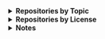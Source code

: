 
<!-- Begin_Repositories_by_Topic -->
<details>
<summary><b>Repositories by Topic</b></summary>

*The list below was generated based on the Topics assigned to each public repository as of 2025-05-01. Any repository may be under multiple topics.*

<details>
<summary>Azure <sup>(9)</sup></summary>
<ul>
<li><a href="https://github.com/wmelvin/az-vm-laz-build">az-vm-laz-build</a> - Scripts to create, run, and delete an Azure VM for building a Lazarus project (not quite a pipeline)</li>
<li><a href="https://github.com/wmelvin/azfunc-md-csv">azfunc-md-csv</a> - Azure Function (Python) that creates a Markdown table from a CSV file.</li>
<li><a href="https://github.com/wmelvin/blobby-tables">blobby-tables</a> - Explore Azure Storage blobs and tables.</li>
<li><a href="https://github.com/wmelvin/flask-file-up">flask-file-up</a> (archived) - File Upload using Flask - demo - work-in-progress</li>
<li><a href="https://github.com/wmelvin/flask-fileup-az">flask-fileup-az</a> - File Upload using Flask, Azure Storage, and MSAL. Demo/work-in-progress.</li>
<li><a href="https://github.com/wmelvin/funcisox">funcisox</a> (archived) - Use Azure Durable Functions to process audio with the Sox utility (work-in-progress learning project).</li>
<li><a href="https://github.com/wmelvin/talk-lost-books-condg">talk-lost-books-condg</a> - A lightning talk for the July 2024 meeting of the Central Ohio .NET Developer's Group</li>
<li><a href="https://github.com/wmelvin/try-az-pwsh">try-az-pwsh</a> - Scripts from exploring Azure CLI and PowerShell.</li>
<li><a href="https://github.com/wmelvin/try-azure-ocr">try-azure-ocr</a> - Try using Azure Form Recognizer to extract text from images of book covers.</li>
</ul>
</details>
<details>
<summary>Azure Functions <sup>(2)</sup></summary>
<ul>
<li><a href="https://github.com/wmelvin/azfunc-md-csv">azfunc-md-csv</a> - Azure Function (Python) that creates a Markdown table from a CSV file.</li>
<li><a href="https://github.com/wmelvin/funcisox">funcisox</a> (archived) - Use Azure Durable Functions to process audio with the Sox utility (work-in-progress learning project).</li>
</ul>
</details>
<details>
<summary>azure-custom-script-extension <sup>(1)</sup></summary>
<ul>
<li><a href="https://github.com/wmelvin/az-vm-laz-build">az-vm-laz-build</a> - Scripts to create, run, and delete an Azure VM for building a Lazarus project (not quite a pipeline)</li>
</ul>
</details>
<details>
<summary>backups <sup>(3)</sup></summary>
<ul>
<li><a href="https://github.com/wmelvin/backup-rotation">backup-rotation</a> (archived) - Backup rotation plan generator. (MIT License)</li>
<li><a href="https://github.com/wmelvin/bak-to-git">bak-to-git</a> (archived) - Create initial git commit history from work-in-progress backups. (MIT License)</li>
<li><a href="https://github.com/wmelvin/wipbak">wipbak</a> - Work-in-progress backup script. (MIT License)</li>
</ul>
</details>
<details>
<summary>bash <sup>(2)</sup></summary>
<ul>
<li><a href="https://github.com/wmelvin/venvup">venvup</a> (archived) - Bash script to set up a Python virtual environment (venv) in the current directory. (MIT License)</li>
<li><a href="https://github.com/wmelvin/wipbak">wipbak</a> - Work-in-progress backup script. (MIT License)</li>
</ul>
</details>
<details>
<summary>bicep <sup>(1)</sup></summary>
<ul>
<li><a href="https://github.com/wmelvin/az-vm-laz-build">az-vm-laz-build</a> - Scripts to create, run, and delete an Azure VM for building a Lazarus project (not quite a pipeline)</li>
</ul>
</details>
<details>
<summary>C# <sup>(6)</sup></summary>
<ul>
<li><a href="https://github.com/wmelvin/blobby-tables">blobby-tables</a> - Explore Azure Storage blobs and tables.</li>
<li><a href="https://github.com/wmelvin/funcisox">funcisox</a> (archived) - Use Azure Durable Functions to process audio with the Sox utility (work-in-progress learning project).</li>
<li><a href="https://github.com/wmelvin/scaffold-identity-cli">scaffold-identity-cli</a> (archived) - Explore identity scaffolding using dotnet CLI on Linux.</li>
<li><a href="https://github.com/wmelvin/scaffold-identity-vs">scaffold-identity-vs</a> (archived) - Explore identity scaffolding in VS-2022.</li>
<li><a href="https://github.com/wmelvin/talk-lost-books-condg">talk-lost-books-condg</a> - A lightning talk for the July 2024 meeting of the Central Ohio .NET Developer's Group</li>
<li><a href="https://github.com/wmelvin/try-azure-ocr">try-azure-ocr</a> - Try using Azure Form Recognizer to extract text from images of book covers.</li>
</ul>
</details>
<details>
<summary>Command-Line Tool <sup>(27)</sup></summary>
<ul>
<li><a href="https://github.com/wmelvin/backup-rotation">backup-rotation</a> (archived) - Backup rotation plan generator. (MIT License)</li>
<li><a href="https://github.com/wmelvin/bak-to-git">bak-to-git</a> (archived) - Create initial git commit history from work-in-progress backups. (MIT License)</li>
<li><a href="https://github.com/wmelvin/fewtilities">fewtilities</a> - A few utilities. (MIT License)</li>
<li><a href="https://github.com/wmelvin/filelist-query">filelist-query</a> - Textual user interface for querying databases created by filelist-tools. (MIT License)</li>
<li><a href="https://github.com/wmelvin/filelist-tools">filelist-tools</a> - Tools for making and working with a filelist (an inventory of files in a given location). (MIT License)</li>
<li><a href="https://github.com/wmelvin/firefox-bookmark-export">firefox-bookmark-export</a> - Exports Firefox bookmarks to a single HTML file (and more). (MIT License)</li>
<li><a href="https://github.com/wmelvin/firefox-places">firefox-places</a> (archived) - Command-line tool to export some items from the Firefox places.sqlite database. (MIT License)</li>
<li><a href="https://github.com/wmelvin/git-log-md">git-log-md</a> - Uses 'git log' to create a Markdown document listing message, hash, and timestamp for each commit. (MIT License)</li>
<li><a href="https://github.com/wmelvin/git-status-report">git-status-report</a> - Command-line utility that writes a text file listing status info for Git repos found under a given path. (MIT License)</li>
<li><a href="https://github.com/wmelvin/github-repo-info">github-repo-info</a> - A set of Python scripts for retrieving, and working with, data from the GitHub API. (MIT License)</li>
<li><a href="https://github.com/wmelvin/gitramble">gitramble</a> - Ramble through a project's git log history (MIT License)</li>
<li><a href="https://github.com/wmelvin/image-snip">image-snip</a> - Command-line utility to apply same crop and/or zoom to a batch of images. (MIT License)</li>
<li><a href="https://github.com/wmelvin/index-images">index-images</a> - Scan a directory and create a HTML index of images. (MIT License)</li>
<li><a href="https://github.com/wmelvin/libreoffice-doc-to-txt">libreoffice-doc-to-txt</a> - Python script that runs the libreoffice executable to convert ODT, DOC, and DOCX files to TXT. (MIT License)</li>
<li><a href="https://github.com/wmelvin/marksplitz">marksplitz</a> - Command-line utility to split a Markdown file into linked static web pages. (MIT License)</li>
<li><a href="https://github.com/wmelvin/masht">masht</a> - Reads a Markdown file and writes a HTML file by the same name, with a '.AS.html' suffix. (MIT License)</li>
<li><a href="https://github.com/wmelvin/montage">montage</a> - Creates a montage given a list of images and parameters for placing them. (MIT License)</li>
<li><a href="https://github.com/wmelvin/mp3-tag-lister">mp3-tag-lister</a> - Reads ID3 tags in MP3 files and writes specific tags to a CSV file. (MIT License)</li>
<li><a href="https://github.com/wmelvin/mp3pic">mp3pic</a> - Add a cover-art image to a mp3 file. (MIT License)</li>
<li><a href="https://github.com/wmelvin/pomodorable">pomodorable</a> - A pomodoro timer implemented as a Textual app (MIT License)</li>
<li><a href="https://github.com/wmelvin/run-carbon-cli">run-carbon-cli</a> - Run the carbon-now CLI via a Python script in a Docker container to create code images</li>
<li><a href="https://github.com/wmelvin/sausage">sausage</a> - Command-line tool to capture help/usage message and insert into a copy of a Markdown document. (MIT License)</li>
<li><a href="https://github.com/wmelvin/scapr">scapr</a> - A Python script that uses Pillow's ImageGrab to capture screenshots. (MIT License)</li>
<li><a href="https://github.com/wmelvin/smb-conf-csv">smb-conf-csv</a> (archived) - Command-line tool to read a Samba config file and write some file share details as CSV. (MIT License)</li>
<li><a href="https://github.com/wmelvin/todolister">todolister</a> - Command-line tool scans text files and generates a HTML report listing found to-do items. (MIT License)</li>
<li><a href="https://github.com/wmelvin/venvup">venvup</a> (archived) - Bash script to set up a Python virtual environment (venv) in the current directory. (MIT License)</li>
<li><a href="https://github.com/wmelvin/wipbak">wipbak</a> - Work-in-progress backup script. (MIT License)</li>
</ul>
</details>
<details>
<summary>converter <sup>(2)</sup></summary>
<ul>
<li><a href="https://github.com/wmelvin/libreoffice-doc-to-txt">libreoffice-doc-to-txt</a> - Python script that runs the libreoffice executable to convert ODT, DOC, and DOCX files to TXT. (MIT License)</li>
<li><a href="https://github.com/wmelvin/masht">masht</a> - Reads a Markdown file and writes a HTML file by the same name, with a '.AS.html' suffix. (MIT License)</li>
</ul>
</details>
<details>
<summary>coursework <sup>(4)</sup></summary>
<ul>
<li><a href="https://github.com/wmelvin/audio-ai-with-assemblyai-course-wm">audio-ai-with-assemblyai-course-wm</a> (fork) - Build an Audio AI App with Python and AssemblyAI Course (fork) (MIT License)</li>
<li><a href="https://github.com/wmelvin/deployment-test">deployment-test</a> - </li>
<li><a href="https://github.com/wmelvin/pub-py-pkg">pub-py-pkg</a> - Work on exercises from book Publishing Python Packages by Dane Hillard  (MIT License)</li>
<li><a href="https://github.com/wmelvin/tpt-python-data-visualization">tpt-python-data-visualization</a> (fork) - Talk Python Training - Python Data Visualization course code and examples (MIT License)</li>
</ul>
</details>
<details>
<summary>docker <sup>(1)</sup></summary>
<ul>
<li><a href="https://github.com/wmelvin/run-carbon-cli">run-carbon-cli</a> - Run the carbon-now CLI via a Python script in a Docker container to create code images</li>
</ul>
</details>
<details>
<summary>documentation-tool <sup>(12)</sup></summary>
<ul>
<li><a href="https://github.com/wmelvin/copilot-chat-export-formatter-wm">copilot-chat-export-formatter-wm</a> (fork) - this python script takes the raw Visual Studio Code Github Copilot chat log and turns it into a more readable text file</li>
<li><a href="https://github.com/wmelvin/git-log-md">git-log-md</a> - Uses 'git log' to create a Markdown document listing message, hash, and timestamp for each commit. (MIT License)</li>
<li><a href="https://github.com/wmelvin/github-repo-info">github-repo-info</a> - A set of Python scripts for retrieving, and working with, data from the GitHub API. (MIT License)</li>
<li><a href="https://github.com/wmelvin/ImagePicker">ImagePicker</a> - Desktop app for picking images and saving the list to a text file for use in another application. (MIT License)</li>
<li><a href="https://github.com/wmelvin/index-images">index-images</a> - Scan a directory and create a HTML index of images. (MIT License)</li>
<li><a href="https://github.com/wmelvin/libreoffice-doc-to-txt">libreoffice-doc-to-txt</a> - Python script that runs the libreoffice executable to convert ODT, DOC, and DOCX files to TXT. (MIT License)</li>
<li><a href="https://github.com/wmelvin/marksplitz">marksplitz</a> - Command-line utility to split a Markdown file into linked static web pages. (MIT License)</li>
<li><a href="https://github.com/wmelvin/masht">masht</a> - Reads a Markdown file and writes a HTML file by the same name, with a '.AS.html' suffix. (MIT License)</li>
<li><a href="https://github.com/wmelvin/run-carbon-cli">run-carbon-cli</a> - Run the carbon-now CLI via a Python script in a Docker container to create code images</li>
<li><a href="https://github.com/wmelvin/sausage">sausage</a> - Command-line tool to capture help/usage message and insert into a copy of a Markdown document. (MIT License)</li>
<li><a href="https://github.com/wmelvin/smb-conf-csv">smb-conf-csv</a> (archived) - Command-line tool to read a Samba config file and write some file share details as CSV. (MIT License)</li>
<li><a href="https://github.com/wmelvin/todolister">todolister</a> - Command-line tool scans text files and generates a HTML report listing found to-do items. (MIT License)</li>
</ul>
</details>
<details>
<summary>Documents <sup>(2)</sup></summary>
<ul>
<li><a href="https://github.com/wmelvin/completed-courses">completed-courses</a> - Documenting my completed training courses.</li>
<li><a href="https://github.com/wmelvin/stuff">stuff</a> - A place for stuff, like Markdown files with notes and links, and other whatnot. (Other)</li>
</ul>
</details>
<details>
<summary>explore <sup>(11)</sup></summary>
<ul>
<li><a href="https://github.com/wmelvin/azfunc-md-csv">azfunc-md-csv</a> - Azure Function (Python) that creates a Markdown table from a CSV file.</li>
<li><a href="https://github.com/wmelvin/blobby-tables">blobby-tables</a> - Explore Azure Storage blobs and tables.</li>
<li><a href="https://github.com/wmelvin/deployment-test">deployment-test</a> - </li>
<li><a href="https://github.com/wmelvin/flask-file-up">flask-file-up</a> (archived) - File Upload using Flask - demo - work-in-progress</li>
<li><a href="https://github.com/wmelvin/flask-fileup-az">flask-fileup-az</a> - File Upload using Flask, Azure Storage, and MSAL. Demo/work-in-progress.</li>
<li><a href="https://github.com/wmelvin/funcisox">funcisox</a> (archived) - Use Azure Durable Functions to process audio with the Sox utility (work-in-progress learning project).</li>
<li><a href="https://github.com/wmelvin/scaffold-identity-cli">scaffold-identity-cli</a> (archived) - Explore identity scaffolding using dotnet CLI on Linux.</li>
<li><a href="https://github.com/wmelvin/scaffold-identity-vs">scaffold-identity-vs</a> (archived) - Explore identity scaffolding in VS-2022.</li>
<li><a href="https://github.com/wmelvin/try-az-pwsh">try-az-pwsh</a> - Scripts from exploring Azure CLI and PowerShell.</li>
<li><a href="https://github.com/wmelvin/try-azure-ocr">try-azure-ocr</a> - Try using Azure Form Recognizer to extract text from images of book covers.</li>
<li><a href="https://github.com/wmelvin/try-nbdev">try-nbdev</a> (archived) - Exploring nbdev by fast.ai. (Apache License 2.0)</li>
</ul>
</details>
<details>
<summary>Firefox <sup>(3)</sup></summary>
<ul>
<li><a href="https://github.com/wmelvin/firefox-bookmark-export">firefox-bookmark-export</a> - Exports Firefox bookmarks to a single HTML file (and more). (MIT License)</li>
<li><a href="https://github.com/wmelvin/firefox-places">firefox-places</a> (archived) - Command-line tool to export some items from the Firefox places.sqlite database. (MIT License)</li>
<li><a href="https://github.com/wmelvin/tabulence">tabulence</a> - Firefox extension lists title and URL for all tabls in current window.</li>
</ul>
</details>
<details>
<summary>firefox-extension <sup>(1)</sup></summary>
<ul>
<li><a href="https://github.com/wmelvin/tabulence">tabulence</a> - Firefox extension lists title and URL for all tabls in current window.</li>
</ul>
</details>
<details>
<summary>flask <sup>(2)</sup></summary>
<ul>
<li><a href="https://github.com/wmelvin/flask-file-up">flask-file-up</a> (archived) - File Upload using Flask - demo - work-in-progress</li>
<li><a href="https://github.com/wmelvin/flask-fileup-az">flask-fileup-az</a> - File Upload using Flask, Azure Storage, and MSAL. Demo/work-in-progress.</li>
</ul>
</details>
<details>
<summary>forked-repo <sup>(4)</sup></summary>
<ul>
<li><a href="https://github.com/wmelvin/audio-ai-with-assemblyai-course-wm">audio-ai-with-assemblyai-course-wm</a> (fork) - Build an Audio AI App with Python and AssemblyAI Course (fork) (MIT License)</li>
<li><a href="https://github.com/wmelvin/copilot-chat-export-formatter-wm">copilot-chat-export-formatter-wm</a> (fork) - this python script takes the raw Visual Studio Code Github Copilot chat log and turns it into a more readable text file</li>
<li><a href="https://github.com/wmelvin/htmx-python-course-wm">htmx-python-course-wm</a> (fork) - Student details, source code, and more for our HTMX + Flask: Modern Python Web Apps, Hold the JavaScript course. (MIT License)</li>
<li><a href="https://github.com/wmelvin/tpt-python-data-visualization">tpt-python-data-visualization</a> (fork) - Talk Python Training - Python Data Visualization course code and examples (MIT License)</li>
</ul>
</details>
<details>
<summary>fossil-scm <sup>(1)</sup></summary>
<ul>
<li><a href="https://github.com/wmelvin/bak-to-git">bak-to-git</a> (archived) - Create initial git commit history from work-in-progress backups. (MIT License)</li>
</ul>
</details>
<details>
<summary>git <sup>(4)</sup></summary>
<ul>
<li><a href="https://github.com/wmelvin/bak-to-git">bak-to-git</a> (archived) - Create initial git commit history from work-in-progress backups. (MIT License)</li>
<li><a href="https://github.com/wmelvin/git-log-md">git-log-md</a> - Uses 'git log' to create a Markdown document listing message, hash, and timestamp for each commit. (MIT License)</li>
<li><a href="https://github.com/wmelvin/git-status-report">git-status-report</a> - Command-line utility that writes a text file listing status info for Git repos found under a given path. (MIT License)</li>
<li><a href="https://github.com/wmelvin/gitramble">gitramble</a> - Ramble through a project's git log history (MIT License)</li>
</ul>
</details>
<details>
<summary>github-actions <sup>(1)</sup></summary>
<ul>
<li><a href="https://github.com/wmelvin/pub-py-pkg">pub-py-pkg</a> - Work on exercises from book Publishing Python Packages by Dane Hillard  (MIT License)</li>
</ul>
</details>
<details>
<summary>github-api <sup>(1)</sup></summary>
<ul>
<li><a href="https://github.com/wmelvin/github-repo-info">github-repo-info</a> - A set of Python scripts for retrieving, and working with, data from the GitHub API. (MIT License)</li>
</ul>
</details>
<details>
<summary>gui-application <sup>(1)</sup></summary>
<ul>
<li><a href="https://github.com/wmelvin/ImagePicker">ImagePicker</a> - Desktop app for picking images and saving the list to a text file for use in another application. (MIT License)</li>
</ul>
</details>
<details>
<summary>id3 <sup>(2)</sup></summary>
<ul>
<li><a href="https://github.com/wmelvin/mp3-tag-lister">mp3-tag-lister</a> - Reads ID3 tags in MP3 files and writes specific tags to a CSV file. (MIT License)</li>
<li><a href="https://github.com/wmelvin/mp3pic">mp3pic</a> - Add a cover-art image to a mp3 file. (MIT License)</li>
</ul>
</details>
<details>
<summary>image-generation <sup>(2)</sup></summary>
<ul>
<li><a href="https://github.com/wmelvin/montage">montage</a> - Creates a montage given a list of images and parameters for placing them. (MIT License)</li>
<li><a href="https://github.com/wmelvin/run-carbon-cli">run-carbon-cli</a> - Run the carbon-now CLI via a Python script in a Docker container to create code images</li>
</ul>
</details>
<details>
<summary>image-recognition <sup>(1)</sup></summary>
<ul>
<li><a href="https://github.com/wmelvin/talk-lost-books-condg">talk-lost-books-condg</a> - A lightning talk for the July 2024 meeting of the Central Ohio .NET Developer's Group</li>
</ul>
</details>
<details>
<summary>javascript <sup>(1)</sup></summary>
<ul>
<li><a href="https://github.com/wmelvin/tabulence">tabulence</a> - Firefox extension lists title and URL for all tabls in current window.</li>
</ul>
</details>
<details>
<summary>jupyter-notebook <sup>(1)</sup></summary>
<ul>
<li><a href="https://github.com/wmelvin/try-nbdev">try-nbdev</a> (archived) - Exploring nbdev by fast.ai. (Apache License 2.0)</li>
</ul>
</details>
<details>
<summary>lazarus-ide <sup>(2)</sup></summary>
<ul>
<li><a href="https://github.com/wmelvin/az-vm-laz-build">az-vm-laz-build</a> - Scripts to create, run, and delete an Azure VM for building a Lazarus project (not quite a pipeline)</li>
<li><a href="https://github.com/wmelvin/ImagePicker">ImagePicker</a> - Desktop app for picking images and saving the list to a text file for use in another application. (MIT License)</li>
</ul>
</details>
<details>
<summary>mp3-tags <sup>(2)</sup></summary>
<ul>
<li><a href="https://github.com/wmelvin/mp3-tag-lister">mp3-tag-lister</a> - Reads ID3 tags in MP3 files and writes specific tags to a CSV file. (MIT License)</li>
<li><a href="https://github.com/wmelvin/mp3pic">mp3pic</a> - Add a cover-art image to a mp3 file. (MIT License)</li>
</ul>
</details>
<details>
<summary>pascal <sup>(1)</sup></summary>
<ul>
<li><a href="https://github.com/wmelvin/ImagePicker">ImagePicker</a> - Desktop app for picking images and saving the list to a text file for use in another application. (MIT License)</li>
</ul>
</details>
<details>
<summary>PowerShell <sup>(7)</sup></summary>
<ul>
<li><a href="https://github.com/wmelvin/az-vm-laz-build">az-vm-laz-build</a> - Scripts to create, run, and delete an Azure VM for building a Lazarus project (not quite a pipeline)</li>
<li><a href="https://github.com/wmelvin/azfunc-md-csv">azfunc-md-csv</a> - Azure Function (Python) that creates a Markdown table from a CSV file.</li>
<li><a href="https://github.com/wmelvin/blobby-tables">blobby-tables</a> - Explore Azure Storage blobs and tables.</li>
<li><a href="https://github.com/wmelvin/flask-file-up">flask-file-up</a> (archived) - File Upload using Flask - demo - work-in-progress</li>
<li><a href="https://github.com/wmelvin/flask-fileup-az">flask-fileup-az</a> - File Upload using Flask, Azure Storage, and MSAL. Demo/work-in-progress.</li>
<li><a href="https://github.com/wmelvin/funcisox">funcisox</a> (archived) - Use Azure Durable Functions to process audio with the Sox utility (work-in-progress learning project).</li>
<li><a href="https://github.com/wmelvin/try-az-pwsh">try-az-pwsh</a> - Scripts from exploring Azure CLI and PowerShell.</li>
</ul>
</details>
<details>
<summary>presentation <sup>(2)</sup></summary>
<ul>
<li><a href="https://github.com/wmelvin/talk-lost-books-condg">talk-lost-books-condg</a> - A lightning talk for the July 2024 meeting of the Central Ohio .NET Developer's Group</li>
<li><a href="https://github.com/wmelvin/talk-textual-cohpy">talk-textual-cohpy</a> - A talk about Textual presented at the Central Ohio Python Users Group 2024-04-29</li>
</ul>
</details>
<details>
<summary>Python <sup>(32)</sup></summary>
<ul>
<li><a href="https://github.com/wmelvin/azfunc-md-csv">azfunc-md-csv</a> - Azure Function (Python) that creates a Markdown table from a CSV file.</li>
<li><a href="https://github.com/wmelvin/backup-rotation">backup-rotation</a> (archived) - Backup rotation plan generator. (MIT License)</li>
<li><a href="https://github.com/wmelvin/bak-to-git">bak-to-git</a> (archived) - Create initial git commit history from work-in-progress backups. (MIT License)</li>
<li><a href="https://github.com/wmelvin/copilot-chat-export-formatter-wm">copilot-chat-export-formatter-wm</a> (fork) - this python script takes the raw Visual Studio Code Github Copilot chat log and turns it into a more readable text file</li>
<li><a href="https://github.com/wmelvin/fewtilities">fewtilities</a> - A few utilities. (MIT License)</li>
<li><a href="https://github.com/wmelvin/filelist-query">filelist-query</a> - Textual user interface for querying databases created by filelist-tools. (MIT License)</li>
<li><a href="https://github.com/wmelvin/filelist-tools">filelist-tools</a> - Tools for making and working with a filelist (an inventory of files in a given location). (MIT License)</li>
<li><a href="https://github.com/wmelvin/firefox-bookmark-export">firefox-bookmark-export</a> - Exports Firefox bookmarks to a single HTML file (and more). (MIT License)</li>
<li><a href="https://github.com/wmelvin/firefox-places">firefox-places</a> (archived) - Command-line tool to export some items from the Firefox places.sqlite database. (MIT License)</li>
<li><a href="https://github.com/wmelvin/flask-file-up">flask-file-up</a> (archived) - File Upload using Flask - demo - work-in-progress</li>
<li><a href="https://github.com/wmelvin/flask-fileup-az">flask-fileup-az</a> - File Upload using Flask, Azure Storage, and MSAL. Demo/work-in-progress.</li>
<li><a href="https://github.com/wmelvin/git-log-md">git-log-md</a> - Uses 'git log' to create a Markdown document listing message, hash, and timestamp for each commit. (MIT License)</li>
<li><a href="https://github.com/wmelvin/git-status-report">git-status-report</a> - Command-line utility that writes a text file listing status info for Git repos found under a given path. (MIT License)</li>
<li><a href="https://github.com/wmelvin/github-repo-info">github-repo-info</a> - A set of Python scripts for retrieving, and working with, data from the GitHub API. (MIT License)</li>
<li><a href="https://github.com/wmelvin/gitramble">gitramble</a> - Ramble through a project's git log history (MIT License)</li>
<li><a href="https://github.com/wmelvin/image-snip">image-snip</a> - Command-line utility to apply same crop and/or zoom to a batch of images. (MIT License)</li>
<li><a href="https://github.com/wmelvin/index-images">index-images</a> - Scan a directory and create a HTML index of images. (MIT License)</li>
<li><a href="https://github.com/wmelvin/libreoffice-doc-to-txt">libreoffice-doc-to-txt</a> - Python script that runs the libreoffice executable to convert ODT, DOC, and DOCX files to TXT. (MIT License)</li>
<li><a href="https://github.com/wmelvin/marksplitz">marksplitz</a> - Command-line utility to split a Markdown file into linked static web pages. (MIT License)</li>
<li><a href="https://github.com/wmelvin/masht">masht</a> - Reads a Markdown file and writes a HTML file by the same name, with a '.AS.html' suffix. (MIT License)</li>
<li><a href="https://github.com/wmelvin/montage">montage</a> - Creates a montage given a list of images and parameters for placing them. (MIT License)</li>
<li><a href="https://github.com/wmelvin/mp3-tag-lister">mp3-tag-lister</a> - Reads ID3 tags in MP3 files and writes specific tags to a CSV file. (MIT License)</li>
<li><a href="https://github.com/wmelvin/mp3pic">mp3pic</a> - Add a cover-art image to a mp3 file. (MIT License)</li>
<li><a href="https://github.com/wmelvin/pomodorable">pomodorable</a> - A pomodoro timer implemented as a Textual app (MIT License)</li>
<li><a href="https://github.com/wmelvin/pub-py-pkg">pub-py-pkg</a> - Work on exercises from book Publishing Python Packages by Dane Hillard  (MIT License)</li>
<li><a href="https://github.com/wmelvin/run-carbon-cli">run-carbon-cli</a> - Run the carbon-now CLI via a Python script in a Docker container to create code images</li>
<li><a href="https://github.com/wmelvin/sausage">sausage</a> - Command-line tool to capture help/usage message and insert into a copy of a Markdown document. (MIT License)</li>
<li><a href="https://github.com/wmelvin/scapr">scapr</a> - A Python script that uses Pillow's ImageGrab to capture screenshots. (MIT License)</li>
<li><a href="https://github.com/wmelvin/smb-conf-csv">smb-conf-csv</a> (archived) - Command-line tool to read a Samba config file and write some file share details as CSV. (MIT License)</li>
<li><a href="https://github.com/wmelvin/talk-textual-cohpy">talk-textual-cohpy</a> - A talk about Textual presented at the Central Ohio Python Users Group 2024-04-29</li>
<li><a href="https://github.com/wmelvin/todolister">todolister</a> - Command-line tool scans text files and generates a HTML report listing found to-do items. (MIT License)</li>
<li><a href="https://github.com/wmelvin/try-nbdev">try-nbdev</a> (archived) - Exploring nbdev by fast.ai. (Apache License 2.0)</li>
</ul>
</details>
<details>
<summary>python - build with: flit <sup>(1)</sup></summary>
<ul>
<li><a href="https://github.com/wmelvin/scapr">scapr</a> - A Python script that uses Pillow's ImageGrab to capture screenshots. (MIT License)</li>
</ul>
</details>
<details>
<summary>python - build with: hatch <sup>(3)</sup></summary>
<ul>
<li><a href="https://github.com/wmelvin/filelist-query">filelist-query</a> - Textual user interface for querying databases created by filelist-tools. (MIT License)</li>
<li><a href="https://github.com/wmelvin/montage">montage</a> - Creates a montage given a list of images and parameters for placing them. (MIT License)</li>
<li><a href="https://github.com/wmelvin/pomodorable">pomodorable</a> - A pomodoro timer implemented as a Textual app (MIT License)</li>
</ul>
</details>
<details>
<summary>python - build with: pyproject-build (setuptools) <sup>(8)</sup></summary>
<ul>
<li><a href="https://github.com/wmelvin/firefox-bookmark-export">firefox-bookmark-export</a> - Exports Firefox bookmarks to a single HTML file (and more). (MIT License)</li>
<li><a href="https://github.com/wmelvin/gitramble">gitramble</a> - Ramble through a project's git log history (MIT License)</li>
<li><a href="https://github.com/wmelvin/image-snip">image-snip</a> - Command-line utility to apply same crop and/or zoom to a batch of images. (MIT License)</li>
<li><a href="https://github.com/wmelvin/marksplitz">marksplitz</a> - Command-line utility to split a Markdown file into linked static web pages. (MIT License)</li>
<li><a href="https://github.com/wmelvin/masht">masht</a> - Reads a Markdown file and writes a HTML file by the same name, with a '.AS.html' suffix. (MIT License)</li>
<li><a href="https://github.com/wmelvin/mp3-tag-lister">mp3-tag-lister</a> - Reads ID3 tags in MP3 files and writes specific tags to a CSV file. (MIT License)</li>
<li><a href="https://github.com/wmelvin/mp3pic">mp3pic</a> - Add a cover-art image to a mp3 file. (MIT License)</li>
<li><a href="https://github.com/wmelvin/todolister">todolister</a> - Command-line tool scans text files and generates a HTML report listing found to-do items. (MIT License)</li>
</ul>
</details>
<details>
<summary>python - pillow (imaging library) <sup>(4)</sup></summary>
<ul>
<li><a href="https://github.com/wmelvin/image-snip">image-snip</a> - Command-line utility to apply same crop and/or zoom to a batch of images. (MIT License)</li>
<li><a href="https://github.com/wmelvin/montage">montage</a> - Creates a montage given a list of images and parameters for placing them. (MIT License)</li>
<li><a href="https://github.com/wmelvin/mp3pic">mp3pic</a> - Add a cover-art image to a mp3 file. (MIT License)</li>
<li><a href="https://github.com/wmelvin/scapr">scapr</a> - A Python script that uses Pillow's ImageGrab to capture screenshots. (MIT License)</li>
</ul>
</details>
<details>
<summary>python - pytest <sup>(15)</sup></summary>
<ul>
<li><a href="https://github.com/wmelvin/backup-rotation">backup-rotation</a> (archived) - Backup rotation plan generator. (MIT License)</li>
<li><a href="https://github.com/wmelvin/bak-to-git">bak-to-git</a> (archived) - Create initial git commit history from work-in-progress backups. (MIT License)</li>
<li><a href="https://github.com/wmelvin/fewtilities">fewtilities</a> - A few utilities. (MIT License)</li>
<li><a href="https://github.com/wmelvin/filelist-tools">filelist-tools</a> - Tools for making and working with a filelist (an inventory of files in a given location). (MIT License)</li>
<li><a href="https://github.com/wmelvin/firefox-bookmark-export">firefox-bookmark-export</a> - Exports Firefox bookmarks to a single HTML file (and more). (MIT License)</li>
<li><a href="https://github.com/wmelvin/git-status-report">git-status-report</a> - Command-line utility that writes a text file listing status info for Git repos found under a given path. (MIT License)</li>
<li><a href="https://github.com/wmelvin/index-images">index-images</a> - Scan a directory and create a HTML index of images. (MIT License)</li>
<li><a href="https://github.com/wmelvin/marksplitz">marksplitz</a> - Command-line utility to split a Markdown file into linked static web pages. (MIT License)</li>
<li><a href="https://github.com/wmelvin/masht">masht</a> - Reads a Markdown file and writes a HTML file by the same name, with a '.AS.html' suffix. (MIT License)</li>
<li><a href="https://github.com/wmelvin/montage">montage</a> - Creates a montage given a list of images and parameters for placing them. (MIT License)</li>
<li><a href="https://github.com/wmelvin/pomodorable">pomodorable</a> - A pomodoro timer implemented as a Textual app (MIT License)</li>
<li><a href="https://github.com/wmelvin/pub-py-pkg">pub-py-pkg</a> - Work on exercises from book Publishing Python Packages by Dane Hillard  (MIT License)</li>
<li><a href="https://github.com/wmelvin/sausage">sausage</a> - Command-line tool to capture help/usage message and insert into a copy of a Markdown document. (MIT License)</li>
<li><a href="https://github.com/wmelvin/scapr">scapr</a> - A Python script that uses Pillow's ImageGrab to capture screenshots. (MIT License)</li>
<li><a href="https://github.com/wmelvin/todolister">todolister</a> - Command-line tool scans text files and generates a HTML report listing found to-do items. (MIT License)</li>
</ul>
</details>
<details>
<summary>python - uv <sup>(3)</sup></summary>
<ul>
<li><a href="https://github.com/wmelvin/firefox-bookmark-export">firefox-bookmark-export</a> - Exports Firefox bookmarks to a single HTML file (and more). (MIT License)</li>
<li><a href="https://github.com/wmelvin/masht">masht</a> - Reads a Markdown file and writes a HTML file by the same name, with a '.AS.html' suffix. (MIT License)</li>
<li><a href="https://github.com/wmelvin/todolister">todolister</a> - Command-line tool scans text files and generates a HTML report listing found to-do items. (MIT License)</li>
</ul>
</details>
<details>
<summary>screenshot <sup>(1)</sup></summary>
<ul>
<li><a href="https://github.com/wmelvin/scapr">scapr</a> - A Python script that uses Pillow's ImageGrab to capture screenshots. (MIT License)</li>
</ul>
</details>
<details>
<summary>sqlite <sup>(4)</sup></summary>
<ul>
<li><a href="https://github.com/wmelvin/filelist-query">filelist-query</a> - Textual user interface for querying databases created by filelist-tools. (MIT License)</li>
<li><a href="https://github.com/wmelvin/filelist-tools">filelist-tools</a> - Tools for making and working with a filelist (an inventory of files in a given location). (MIT License)</li>
<li><a href="https://github.com/wmelvin/firefox-bookmark-export">firefox-bookmark-export</a> - Exports Firefox bookmarks to a single HTML file (and more). (MIT License)</li>
<li><a href="https://github.com/wmelvin/firefox-places">firefox-places</a> (archived) - Command-line tool to export some items from the Firefox places.sqlite database. (MIT License)</li>
</ul>
</details>
<details>
<summary>textual <sup>(4)</sup></summary>
<ul>
<li><a href="https://github.com/wmelvin/filelist-query">filelist-query</a> - Textual user interface for querying databases created by filelist-tools. (MIT License)</li>
<li><a href="https://github.com/wmelvin/gitramble">gitramble</a> - Ramble through a project's git log history (MIT License)</li>
<li><a href="https://github.com/wmelvin/pomodorable">pomodorable</a> - A pomodoro timer implemented as a Textual app (MIT License)</li>
<li><a href="https://github.com/wmelvin/talk-textual-cohpy">talk-textual-cohpy</a> - A talk about Textual presented at the Central Ohio Python Users Group 2024-04-29</li>
</ul>
</details>
<details>
<summary>tui <sup>(4)</sup></summary>
<ul>
<li><a href="https://github.com/wmelvin/filelist-query">filelist-query</a> - Textual user interface for querying databases created by filelist-tools. (MIT License)</li>
<li><a href="https://github.com/wmelvin/gitramble">gitramble</a> - Ramble through a project's git log history (MIT License)</li>
<li><a href="https://github.com/wmelvin/pomodorable">pomodorable</a> - A pomodoro timer implemented as a Textual app (MIT License)</li>
<li><a href="https://github.com/wmelvin/talk-textual-cohpy">talk-textual-cohpy</a> - A talk about Textual presented at the Central Ohio Python Users Group 2024-04-29</li>
</ul>
</details>
<details>
<summary>venv <sup>(1)</sup></summary>
<ul>
<li><a href="https://github.com/wmelvin/venvup">venvup</a> (archived) - Bash script to set up a Python virtual environment (venv) in the current directory. (MIT License)</li>
</ul>
</details>
<details>
<summary>Web <sup>(6)</sup></summary>
<ul>
<li><a href="https://github.com/wmelvin/azfunc-md-csv">azfunc-md-csv</a> - Azure Function (Python) that creates a Markdown table from a CSV file.</li>
<li><a href="https://github.com/wmelvin/flask-file-up">flask-file-up</a> (archived) - File Upload using Flask - demo - work-in-progress</li>
<li><a href="https://github.com/wmelvin/flask-fileup-az">flask-fileup-az</a> - File Upload using Flask, Azure Storage, and MSAL. Demo/work-in-progress.</li>
<li><a href="https://github.com/wmelvin/funcisox">funcisox</a> (archived) - Use Azure Durable Functions to process audio with the Sox utility (work-in-progress learning project).</li>
<li><a href="https://github.com/wmelvin/scaffold-identity-cli">scaffold-identity-cli</a> (archived) - Explore identity scaffolding using dotnet CLI on Linux.</li>
<li><a href="https://github.com/wmelvin/scaffold-identity-vs">scaffold-identity-vs</a> (archived) - Explore identity scaffolding in VS-2022.</li>
</ul>
</details>
</details>
<!-- Generated 2025-05-02 02:53 UTC by topics_md.py (v2024.12.1) -->
<!-- End_Repositories_by_Topic -->

<!-- Begin_Repositories_by_License -->
<details>
<summary><b>Repositories by License</b></summary>

*The list below was generated based on the License assigned to each public repository as of 2025-05-01.*

Repositories with no license may be:
- A work-in-progress, which may be given a license when more complete.
- A demo or experiment, available for reference, but not usable as a library or application.
- An infrastructure item (GitHub pages, or this README).

<details>
<summary>(none)</summary>
<ul>
<li><a href="https://github.com/wmelvin/az-vm-laz-build">az-vm-laz-build</a> - Scripts to create, run, and delete an Azure VM for building a Lazarus project (not quite a pipeline)</li>
<li><a href="https://github.com/wmelvin/azfunc-md-csv">azfunc-md-csv</a> - Azure Function (Python) that creates a Markdown table from a CSV file.</li>
<li><a href="https://github.com/wmelvin/blobby-tables">blobby-tables</a> - Explore Azure Storage blobs and tables.</li>
<li><a href="https://github.com/wmelvin/completed-courses">completed-courses</a> - Documenting my completed training courses.</li>
<li><a href="https://github.com/wmelvin/copilot-chat-export-formatter-wm">copilot-chat-export-formatter-wm</a> (fork) - this python script takes the raw Visual Studio Code Github Copilot chat log and turns it into a more readable text file</li>
<li><a href="https://github.com/wmelvin/deployment-test">deployment-test</a> - </li>
<li><a href="https://github.com/wmelvin/flask-file-up">flask-file-up</a> (archived) - File Upload using Flask - demo - work-in-progress</li>
<li><a href="https://github.com/wmelvin/flask-fileup-az">flask-fileup-az</a> - File Upload using Flask, Azure Storage, and MSAL. Demo/work-in-progress.</li>
<li><a href="https://github.com/wmelvin/funcisox">funcisox</a> (archived) - Use Azure Durable Functions to process audio with the Sox utility (work-in-progress learning project).</li>
<li><a href="https://github.com/wmelvin/run-carbon-cli">run-carbon-cli</a> - Run the carbon-now CLI via a Python script in a Docker container to create code images</li>
<li><a href="https://github.com/wmelvin/scaffold-identity-cli">scaffold-identity-cli</a> (archived) - Explore identity scaffolding using dotnet CLI on Linux.</li>
<li><a href="https://github.com/wmelvin/scaffold-identity-vs">scaffold-identity-vs</a> (archived) - Explore identity scaffolding in VS-2022.</li>
<li><a href="https://github.com/wmelvin/tabulence">tabulence</a> - Firefox extension lists title and URL for all tabls in current window.</li>
<li><a href="https://github.com/wmelvin/talk-lost-books-condg">talk-lost-books-condg</a> - A lightning talk for the July 2024 meeting of the Central Ohio .NET Developer's Group</li>
<li><a href="https://github.com/wmelvin/talk-textual-cohpy">talk-textual-cohpy</a> - A talk about Textual presented at the Central Ohio Python Users Group 2024-04-29</li>
<li><a href="https://github.com/wmelvin/try-az-pwsh">try-az-pwsh</a> - Scripts from exploring Azure CLI and PowerShell.</li>
<li><a href="https://github.com/wmelvin/try-azure-ocr">try-azure-ocr</a> - Try using Azure Form Recognizer to extract text from images of book covers.</li>
<li><a href="https://github.com/wmelvin/wmelvin">wmelvin</a> - </li>
<li><a href="https://github.com/wmelvin/wmelvin.github.io">wmelvin.github.io</a> - </li>
</ul>
</details>
<details>
<summary>Apache License 2.0</summary>
<ul>
<li><a href="https://github.com/wmelvin/try-nbdev">try-nbdev</a> (archived) - Exploring nbdev by fast.ai.</li>
</ul>
</details>
<details>
<summary>MIT License</summary>
<ul>
<li><a href="https://github.com/wmelvin/audio-ai-with-assemblyai-course-wm">audio-ai-with-assemblyai-course-wm</a> (fork) - Build an Audio AI App with Python and AssemblyAI Course (fork)</li>
<li><a href="https://github.com/wmelvin/backup-rotation">backup-rotation</a> (archived) - Backup rotation plan generator.</li>
<li><a href="https://github.com/wmelvin/bak-to-git">bak-to-git</a> (archived) - Create initial git commit history from work-in-progress backups.</li>
<li><a href="https://github.com/wmelvin/explore-mkdocs-material">explore-mkdocs-material</a> - </li>
<li><a href="https://github.com/wmelvin/fewtilities">fewtilities</a> - A few utilities.</li>
<li><a href="https://github.com/wmelvin/filelist-query">filelist-query</a> - Textual user interface for querying databases created by filelist-tools.</li>
<li><a href="https://github.com/wmelvin/filelist-tools">filelist-tools</a> - Tools for making and working with a filelist (an inventory of files in a given location).</li>
<li><a href="https://github.com/wmelvin/firefox-bookmark-export">firefox-bookmark-export</a> - Exports Firefox bookmarks to a single HTML file (and more).</li>
<li><a href="https://github.com/wmelvin/firefox-places">firefox-places</a> (archived) - Command-line tool to export some items from the Firefox places.sqlite database.</li>
<li><a href="https://github.com/wmelvin/git-log-md">git-log-md</a> - Uses 'git log' to create a Markdown document listing message, hash, and timestamp for each commit.</li>
<li><a href="https://github.com/wmelvin/git-status-report">git-status-report</a> - Command-line utility that writes a text file listing status info for Git repos found under a given path.</li>
<li><a href="https://github.com/wmelvin/github-repo-info">github-repo-info</a> - A set of Python scripts for retrieving, and working with, data from the GitHub API.</li>
<li><a href="https://github.com/wmelvin/gitramble">gitramble</a> - Ramble through a project's git log history</li>
<li><a href="https://github.com/wmelvin/htmx-python-course-wm">htmx-python-course-wm</a> (fork) - Student details, source code, and more for our HTMX + Flask: Modern Python Web Apps, Hold the JavaScript course.</li>
<li><a href="https://github.com/wmelvin/image-snip">image-snip</a> - Command-line utility to apply same crop and/or zoom to a batch of images.</li>
<li><a href="https://github.com/wmelvin/ImagePicker">ImagePicker</a> - Desktop app for picking images and saving the list to a text file for use in another application.</li>
<li><a href="https://github.com/wmelvin/index-images">index-images</a> - Scan a directory and create a HTML index of images.</li>
<li><a href="https://github.com/wmelvin/libreoffice-doc-to-txt">libreoffice-doc-to-txt</a> - Python script that runs the libreoffice executable to convert ODT, DOC, and DOCX files to TXT.</li>
<li><a href="https://github.com/wmelvin/marksplitz">marksplitz</a> - Command-line utility to split a Markdown file into linked static web pages.</li>
<li><a href="https://github.com/wmelvin/masht">masht</a> - Reads a Markdown file and writes a HTML file by the same name, with a '.AS.html' suffix.</li>
<li><a href="https://github.com/wmelvin/montage">montage</a> - Creates a montage given a list of images and parameters for placing them.</li>
<li><a href="https://github.com/wmelvin/mp3-tag-lister">mp3-tag-lister</a> - Reads ID3 tags in MP3 files and writes specific tags to a CSV file.</li>
<li><a href="https://github.com/wmelvin/mp3pic">mp3pic</a> - Add a cover-art image to a mp3 file.</li>
<li><a href="https://github.com/wmelvin/pomodorable">pomodorable</a> - A pomodoro timer implemented as a Textual app</li>
<li><a href="https://github.com/wmelvin/pub-py-pkg">pub-py-pkg</a> - Work on exercises from book Publishing Python Packages by Dane Hillard </li>
<li><a href="https://github.com/wmelvin/sausage">sausage</a> - Command-line tool to capture help/usage message and insert into a copy of a Markdown document.</li>
<li><a href="https://github.com/wmelvin/scapr">scapr</a> - A Python script that uses Pillow's ImageGrab to capture screenshots.</li>
<li><a href="https://github.com/wmelvin/smb-conf-csv">smb-conf-csv</a> (archived) - Command-line tool to read a Samba config file and write some file share details as CSV.</li>
<li><a href="https://github.com/wmelvin/todolister">todolister</a> - Command-line tool scans text files and generates a HTML report listing found to-do items.</li>
<li><a href="https://github.com/wmelvin/tpt-python-data-visualization">tpt-python-data-visualization</a> (fork) - Talk Python Training - Python Data Visualization course code and examples</li>
<li><a href="https://github.com/wmelvin/venvup">venvup</a> (archived) - Bash script to set up a Python virtual environment (venv) in the current directory.</li>
<li><a href="https://github.com/wmelvin/wipbak">wipbak</a> - Work-in-progress backup script.</li>
</ul>
</details>
<details>
<summary>Other</summary>
<ul>
<li><a href="https://github.com/wmelvin/stuff">stuff</a> - A place for stuff, like Markdown files with notes and links, and other whatnot.</li>
</ul>
</details>
</details>
<!-- Generated 2025-05-02 02:53 UTC by topics_md.py (v2024.12.1) -->
<!-- End_Repositories_by_License -->

<details>
<summary><b>Notes</b></summary>

- The code, used to generate the *Repositories by Topic* and *Repositories by License* sections, is in the [github-repo-info](https://github.com/wmelvin/github-repo-info) repository.

- The GitHub docs describe how to create a [profile README](https://docs.github.com/en/account-and-profile/setting-up-and-managing-your-github-profile/customizing-your-profile/managing-your-profile-readme), and how to use [collapsed-sections](https://docs.github.com/en/get-started/writing-on-github/working-with-advanced-formatting/organizing-information-with-collapsed-sections).

</details>